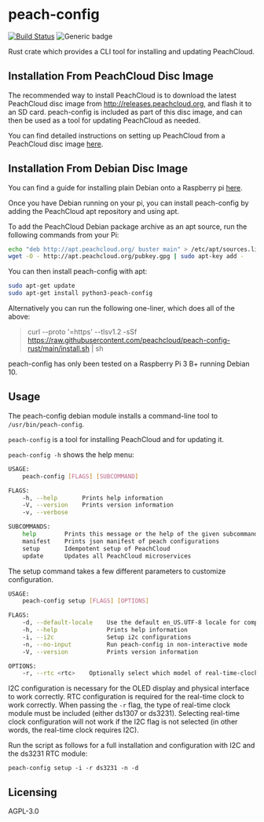 # peach-config

[![Build Status](https://travis-ci.com/peachcloud/peach-config.svg?branch=main)](https://travis-ci.com/peachcloud/peach-config) 
![Generic badge](https://img.shields.io/badge/version-0.1.9-<COLOR>.svg)

Rust crate which provides a CLI tool for installing and updating PeachCloud. 



## Installation From PeachCloud Disc Image

The recommended way to install PeachCloud is to download the latest PeachCloud disc image from http://releases.peachcloud.org, 
and flash it to an SD card. peach-config is included as part of this disc image, and can then 
be used as a tool for updating PeachCloud as needed. 

You can find detailed instructions on setting up PeachCloud from a PeachCloud disc image [here](docs/installation-from-peach-disc-image.md). 


## Installation From Debian Disc Image

You can find a guide for installing plain Debian onto a Raspberry pi [here](docs/installation-from-debian-disc-image.md).

Once you have Debian running on your pi, you can install peach-config by adding the PeachCloud apt repository and using apt. 

To add the PeachCloud Debian package archive as an apt source, run the following commands from your Pi:

``` bash
echo "deb http://apt.peachcloud.org/ buster main" > /etc/apt/sources.list.d/peach.list
wget -O - http://apt.peachcloud.org/pubkey.gpg | sudo apt-key add -
```

You can then install peach-config with apt:

``` bash
sudo apt-get update
sudo apt-get install python3-peach-config
```

Alternatively you can run the following one-liner, which does all of the above:
> curl --proto '=https' --tlsv1.2 -sSf https://raw.githubusercontent.com/peachcloud/peach-config-rust/main/install.sh | sh

peach-config has only been tested on a Raspberry Pi 3 B+ running Debian 10. 


## Usage

The peach-config debian module installs a command-line tool to `/usr/bin/peach-config`.

`peach-config` is a tool for installing PeachCloud and for updating it. 

`peach-config -h` shows the help menu:

```bash
USAGE:
    peach-config [FLAGS] [SUBCOMMAND]

FLAGS:
    -h, --help       Prints help information
    -V, --version    Prints version information
    -v, --verbose    

SUBCOMMANDS:
    help        Prints this message or the help of the given subcommand(s)
    manifest    Prints json manifest of peach configurations
    setup       Idempotent setup of PeachCloud
    update      Updates all PeachCloud microservices
```

The setup command takes a few different parameters to customize configuration. 
```bash
USAGE:
    peach-config setup [FLAGS] [OPTIONS]

FLAGS:
    -d, --default-locale    Use the default en_US.UTF-8 locale for compatability
    -h, --help              Prints help information
    -i, --i2c               Setup i2c configurations
    -n, --no-input          Run peach-config in non-interactive mode
    -V, --version           Prints version information

OPTIONS:
    -r, --rtc <rtc>    Optionally select which model of real-time-clock is being used {ds1307, ds3231}
```

I2C configuration is necessary for the OLED display and physical interface to work correctly. RTC configuration is required for the real-time clock to work correctly. When passing the `-r` flag, the type of real-time clock module must be included (either ds1307 or ds3231). Selecting real-time clock configuration will not work if the I2C flag is not selected (in other words, the real-time clock requires I2C).

Run the script as follows for a full installation and configuration with I2C and the ds3231 RTC module:

`peach-config setup -i -r ds3231 -n -d`


## Licensing

AGPL-3.0